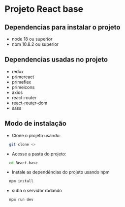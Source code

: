 # Projeto React base

## Dependencias para instalar o projeto

- node 18 ou superior
- npm 10.8.2 ou superior

## Dependencias usadas no projeto

- redux
- primereact
- primeflex
- primeicons
- axios
- react-router
- react-router-dom
- sass

## Modo de instalação

- Clone o projeto usando:

```bash
  git clone <>
```

- Acesse a pasta do projeto:

```bash
  cd React-base
```

- Instale as dependências do projeto usando npm

```bash
  npm install
```

- suba o servidor rodando

```bash
  npm run dev
```
